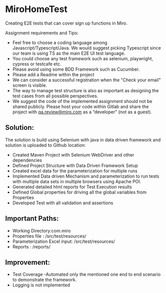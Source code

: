 # MiroHomeTest

Creating E2E tests that can cover sign up functions in Miro.

Assignment requirements and Tips:

* Feel free to choose a coding language among Javascript/Typescript/Java. We would suggest picking Typescript since our team is using TS as the main E2E UI
test language.
* You could choose any test framework such as selenium, playwright, cypress or testcafe etc.
* Please avoid using some BDD Framework such as Cucumber.
* Please add a Readme within the project
* We can consider a successful registration when the "Check your email" screen is visible.
* The way to manage test structure is also as important as designing the test cases from all possible perspectives.
* We suggest the code of the implemented assignment should not be shared publicly. Please host your code within Gitlab and share the project with
qa.review@miro.com as a “developer” (not as a guest).

Solution:
----------------------------------------------
The solution is build using Selenium with java in data driven framework and solution is uploaded to Github location:

* Created Maven Project with Selenium WebDriver and other dependencies
* Defined Project Structure with Data Driven Framework Setup
* Created excel data for the parameterization for multiple runs
* Implemented Data driven Mechanism and parameterization to run tests with multiple data sets in multiple browsers using Apache POI.
* Generated detailed html reports for Test Execution results
* Defined Global properties for driving all the global variables from Properties
* Developed Test with all validation and assertions


Important Paths:
----------------------------
* Working Directory:com.miro
* Properties file : /src/test/resources/
* Parameterization Excel input: /src/test/resources/
* Reports : /reports/


Improvement:
--------------------------------------------
* Test Coverage -Automated only the mentioned one end to end scenario to demonstrate the framework.
* Logging is not implemented

